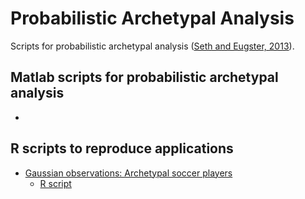 # Probabilistic Archetypal Analysis

Scripts for probabilistic archetypal analysis ([Seth and Eugster,
2013](http://arxiv.org/abs/1312.7604)).


## Matlab scripts for probabilistic archetypal analysis
 - 


## R scripts to reproduce applications
 - [Gaussian observations: Archetypal soccer players](https://cdn.rawgit.com/aalab/paa/master/examples/Soccer-report.html)
   - [R script](examples/Soccer-report.R)
 
